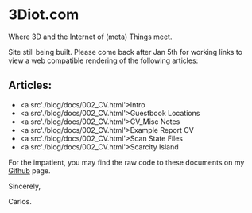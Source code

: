 # 3Diot.com
Where 3D and the Internet of (meta) Things meet. 

Site still being built.
Please come back after Jan 5th for working links to view a web compatible rendering of the following articles:

## Articles:
- <a src'./blog/docs/002_CV.html'>Intro</a>
- <a src'./blog/docs/002_CV.html'>Guestbook Locations</a>
- <a src'./blog/docs/002_CV.html'>CV_Misc Notes</a>
- <a src'./blog/docs/002_CV.html'>Example Report CV</a>
- <a src'./blog/docs/002_CV.html'>Scan State Files</a>
- <a src'./blog/docs/002_CV.html'>Scarcity Island</a>

For the impatient, you may find the raw code to these documents on my [Github](https://github.com/3Diot/3Diot.github.io) page. 

Sincerely, 

Carlos.